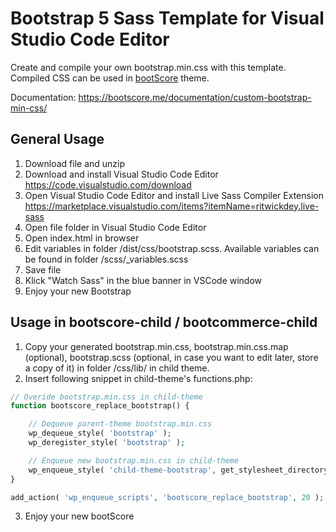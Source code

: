 # Bootstrap 5 Sass Template for Visual Studio Code Editor

Create and compile your own bootstrap.min.css with this template. Compiled CSS can be used in [bootScore](https://github.com/crftwrk/bootscore) theme.

Documentation: https://bootscore.me/documentation/custom-bootstrap-min-css/

## General Usage

1. Download file and unzip
2. Download and install Visual Studio Code Editor https://code.visualstudio.com/download
3. Open Visual Studio Code Editor and install Live Sass Compiler Extension https://marketplace.visualstudio.com/items?itemName=ritwickdey.live-sass
4. Open file folder in Visual Studio Code Editor
5. Open index.html in browser
6. Edit variables in folder /dist/css/bootstrap.scss. Available variables can be found in folder /scss/_variables.scss
7. Save file
8. Klick "Watch Sass" in the blue banner in VSCode window
9. Enjoy your new Bootstrap

## Usage in bootscore-child / bootcommerce-child

1. Copy your generated bootstrap.min.css, bootstrap.min.css.map (optional), bootstrap.scss (optional, in case you want to edit later, store a copy of it) in folder /css/lib/ in child theme.
2. Insert following snippet in child-theme's functions.php:

```php
// Overide bootstrap.min.css in child-theme
function bootscore_replace_bootstrap() {

    // Dequeue parent-theme bootstrap.min.css
    wp_dequeue_style( 'bootstrap' );
    wp_deregister_style( 'bootstrap' );

    // Enqueue new bootstrap.min.css in child-theme
    wp_enqueue_style( 'child-theme-bootstrap', get_stylesheet_directory_uri() .'/css/lib/bootstrap.min.css' , array('parent-style'));
}

add_action( 'wp_enqueue_scripts', 'bootscore_replace_bootstrap', 20 );
```

3. Enjoy your new bootScore
